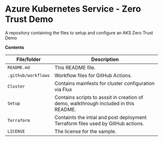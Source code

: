 # Azure Kubernetes Service - Zero Trust Demo
A repository containing the files to setup and configure an AKS Zero Trust Demo


**Contents**

| File/folder       | Description                                |
|-------------------|--------------------------------------------|
| `README.md`       | This README file. |
| `.github/workflows`    | Workflow files for GitHub Actions. |
| `Cluster`    | Contains mainfests for cluster configuration via Flux |
| `Setup`    | Contains scripts to asssit in creation of demo, walkthrough included in this README. |
| `Terraform` | Containts the intial and post deployment Terraform files used by GitHub actions. |
| `LICENSE`         | The license for the sample. |

